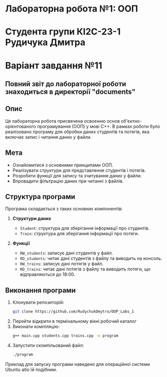 # Лабораторна робота №1: ООП

# Студента групи КІ2С-23-1 Рудичука Дмитра 
# Варіант завдання №11

## Повний звіт до лабораторної роботи знаходиться в директорії "documents" 

## Опис
Ця лабораторна робота присвячена освоєнню основ об'єктно-орієнтованого програмування (ООП) у мові C++. В рамках роботи було реалізовано програму для обробки даних студентів та потягів, яка включає запис і читання даних у файли.

## Мета
- Ознайомитися з основними принципами ООП.
- Реалізувати структури для представлення студентів і потягів.
- Розробити функції для запису та зчитування даних у файли.
- Впровадити фільтрацію даних при читанні з файлів.

## Структура програми
Програма складається з таких основних компонентів:

1. **Структури даних**
   - `Student`: структура для зберігання інформації про студентів.
   - `Train`: структура для зберігання інформації про потяги.

2. **Функції**
   - `RW_students`: записує дані студентів у файл.
   - `RD_students`: читає дані студентів з файлу та виводить на консоль.
   - `RW_trains`: записує дані потягів у файл.
   - `RD_trains`: читає дані потягів з файлу та виводить потяги, що відправляються до 18:00.

## Виконання програми
1. Клонувати репозиторій:
   ```bash
   git clone https://github.com/RudychukDmytro/OOP_Labs_1
2. Перейти відкрити в термінальному вікні робочий каталог
3. Виконати компіляцію:
   ```bash
   g++ main.cpp students.cpp trains.cpp -o program
4. Запустити скомпільований файл:
   ```bash
   ./program

Приклад для запуску програми наведено для операційної системи Ubuntu або їй подібним.


